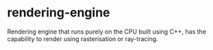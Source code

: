 # rendering-engine
Rendering engine that runs purely on the CPU built using C++, has the capability to render using rasterisation or ray-tracing.
